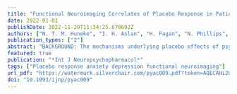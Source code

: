 ```yaml
---
title: "Functional Neuroimaging Correlates of Placebo Response in Patients with Depressive or Anxiety Disorders: A Systematic Review"
date: 2022-01-01
publishDate: 2022-11-29T11:34:25.670692Z
authors: ["N. T. M. Huneke", "I. H. Aslan", "H. Fagan", "N. Phillips", "R. Tanna", "S. Cortese", "M. Garner", "D. S. Baldwin"]
publication_types: ["2"]
abstract: "BACKGROUND: The mechanisms underlying placebo effects of psychotropic drugs remain poorly understood. We carried out the first systematic review of functional neuroimaging correlates of placebo response in adults with anxiety/depressive disorders. METHODS: We systematically searched a large set of databases up to February 2021 based on a pre-registered protocol (PROSPERO CRD42019156911). We extracted neuroimaging data related to clinical improvement following placebo or related to placebo mechanisms. We did not perform a meta-analysis due to the small number of included studies and significant heterogeneity in study design and outcome measures. RESULTS: We found 12 relevant studies for depressive disorders and four for anxiety disorders. Activity in the ventral striatum, rostral anterior cingulate cortex and other default mode network regions, orbitofrontal cortex, and dorsolateral prefrontal cortex correlated with placebo antidepressant responses. Activity in regions of the default mode network, including posterior cingulate cortex, was associated with placebo anxiolysis. There was also evidence for possible involvement of the endogenous opioid, dopamine and serotonin systems in placebo antidepressant and anxiolytic effects. CONCLUSIONS: Several brain regions and molecular systems may be involved in these placebo effects. Further adequately powered studies exploring causality and controlling for confounders are required."
featured: true
publication: "*Int J Neuropsychopharmacol*"
tags: ["Placebo response anxiety depression functional neuroimaging"]
url_pdf: "https://watermark.silverchair.com/pyac009.pdf?token=AQECAHi208BE49Ooan9kkhW_Ercy7Dm3ZL_9Cf3qfKAc485ysgAAAtcwggLTBgkqhkiG9w0BBwagggLEMIICwAIBADCCArkGCSqGSIb3DQEHATAeBglghkgBZQMEAS4wEQQMXDfvzGwSSbGYFlBcAgEQgIICipbdKOHBfzu6TEM_9IX6JP69fjx6YRgc_qOrWQERc0iWPLc0SMisIOABhVkOvksHyHFefJGEIJuLGoZ2BzA37zUFa-cUnifLs_fi6T6YHfaO97OYyS8DHPEKfbGb5itonryzMDo_V7SSXtBQQvBDk77QGlGLbsYd-lGTYJ7bBF70NV7EaW_ziV8wMAtNMsk9AJklP8nDO2NJQlEFqPC6c05OQyTQRJrNwiFyJSpTaYMPYxNs5Gf0v3GvQOgOB6XxJXCNKDyB6LyP_v5BoCNLq7FN-qDQcFUSYvBixWAscxSooj-IiZV2ciV4GueE1ROZrOpyWBsKECVxnpuJILBo9kW27-yJAk0GUPjCLU2dmRQMErYr8eVaApk-AWmt87HWoH_ZZG4errHANkqfIcz0wOwsZu_bf0I05qeZ3Y3UQ4HoVus4BnbasYpiZ0nGycnaeL4TKXNGqKnK6--_DoyG-zhvkAtsEEoH55hDqEPGbCXldsYn3YkxVc84XWGSs2di-Itg7d3vhNOv3oTZjoDPAmLVNlZ608OTolBzdJFvviA2bTDVefdjsC_G29hFVlTKZjxZ0lrjmJNH9L8IMtYTlMEluKhMB7ZKpBcrZFXlScEoAJrgT0kuk3_1xhKjlc0ZKAVW2Z1p12LAtJIK4d0jrZwoo_MurC_l8w46uskFUiifbkQWc_xG4zi37oR8nzqZRGmO1K3d5N9FUN6sriw7jcJPICoGE1mMg_1JPGZWMY3TAT2BPmH2nx8YGNbb0RDfhlyE547ybmIJ1BQ7FncdPK4oI-LVWYdeQ28fQ4aykuk18PxpAWniGyA24BjESBfOqX6vNdrIaV-9EH8zgFqzIg88EIqkT-X_Civv"
doi: "10.1093/ijnp/pyac009"
---
```


